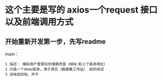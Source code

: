 # 这个主要是写的 axios一个request 接口 以及前端调用方式

## 开始重新开发第一步，先写readme

main： 
    
    1 描述： 模拟用户登录后的增删改查（NEW:和上个版本相比）
    2 只是一个demo版本，用于真实（数据集工作站） 前的测试
    3 没啥说的啦，开干
    